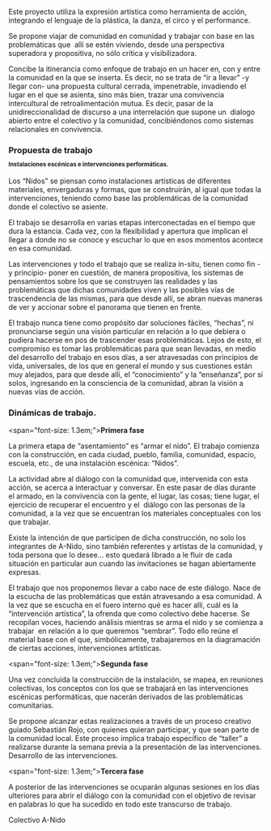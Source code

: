 
Este proyecto utiliza la expresión artística como herramienta de acción, integrando el lenguaje de la plástica, la danza, el circo y el performance.

Se propone viajar de comunidad en comunidad y trabajar con base en las problemáticas que  allí se estén viviendo, desde una perspectiva superadora y propositiva, no sólo crítica y visibilizadora.

Concibe la itinerancia como enfoque de trabajo en un hacer en, con y entre la comunidad en la que se inserta. Es decir, no se trata de “ir a llevar” -y llegar con- una propuesta cultural cerrada, impenetrable, invadiendo el lugar en el que se asienta, sino más bien, trazar una convivencia intercultural de retroalimentación mutua. Es decir, pasar de la unidireccionalidad de discurso a una interrelación que supone un  dialogo abierto entre el colectivo y la comunidad, concibiéndonos como sistemas relacionales en convivencia.


### Propuesta de trabajo <p style="font-size: 0.7em;">Instalaciones escénicas e intervenciones performáticas.</p>


Los “Nidos” se piensan como instalaciones artísticas de diferentes materiales, envergaduras y formas, que se construirán, al igual que todas la intervenciones, teniendo como base las problemáticas de la comunidad donde el colectivo se asiente.

El trabajo se desarrolla en varias etapas interconectadas en el tiempo que dura la estancia. Cada vez, con la flexibilidad y apertura que implican el llegar a donde no se conoce y escuchar lo que en esos momentos acontece en esa comunidad.

Las intervenciones y todo el trabajo que se realiza in-situ, tienen como fin -y principio- poner en cuestión, de manera propositiva, los sistemas de pensamientos sobre los que se construyen las realidades y  las problemáticas que dichas comunidades viven y las posibles vías de trascendencia de las mismas, para que desde allí, se abran nuevas maneras de ver y accionar sobre el panorama que tienen en frente.

El trabajo nunca tiene como propósito dar soluciones fáciles, “hechas”, ni pronunciarse según una visión particular en relación a lo que debiera o pudiera hacerse en pos de trascender esas problemáticas. Lejos de esto, el compromiso es tomar las problemáticas para que sean llevadas, en medio del desarrollo del trabajo en esos días, a ser atravesadas con principios de vida, universales, de los que en general el mundo y sus cuestiones están muy alejados, para que desde allí, el “conocimiento” y la “enseñanza”, por sí solos, ingresando en la consciencia de la comunidad, abran la visión a nuevas vías de acción.


### Dinámicas de trabajo.

<span="font-size: 1.3em;">**Primera fase**</span>

La primera etapa de “asentamiento” es “armar el nido”. El trabajo comienza con la construcción, en cada ciudad, pueblo, familia, comunidad, espacio, escuela, etc., de una instalación escénica: “Nidos”.

La actividad abre al diálogo con la comunidad que, intervenida con esta acción, se acerca a interactuar y conversar. En este pasar de días durante el armado, en la convivencia con la gente, el lugar, las cosas; tiene lugar, el ejercicio de recuperar el encuentro y el  diálogo con las personas de la comunidad, a la vez que se encuentran los materiales conceptuales con los que trabajar. 

Existe la intención de que participen de dicha construcción, no solo los integrantes de A-Nido, sino también referentes y artistas de la comunidad, y toda persona que lo desee… esto quedará librado a le fluir de cada situación en particular aun cuando las invitaciones se hagan abiertamente expresas.

El trabajo que nos proponemos llevar a cabo nace de este diálogo. Nace de la escucha de las problemáticas que están atravesando a esa comunidad. A la vez que se escucha en el fuero interno qué es hacer allí, cuál es la “intervención artística”, la ofrenda que como colectivo debe hacerse. Se recopilan voces, haciendo análisis mientras se arma el nido y se comienza a trabajar  en relación a lo que queremos “sembrar”. Todo ello reúne el material base con el que, simbólicamente, trabajaremos en la diagramación de ciertas acciones, intervenciones artísticas.


<span="font-size: 1.3em;">**Segunda fase**</span>

Una vez concluida la construcción de la instalación, se mapea, en reuniones colectivas, los conceptos con los que se trabajará en las intervenciones escénicas performáticas, que nacerán derivados de las problemáticas comunitarias.

Se propone alcanzar estas realizaciones a través de un proceso creativo guiado Sebastián Rojo, con quienes quieran participar, y que sean parte de la comunidad local. Este proceso implica trabajo específico de “taller” a realizarse durante la semana previa a la presentación de las intervenciones.
Desarrollo de las intervenciones.

<span="font-size: 1.3em;">**Tercera fase**</span>

A posterior de las intervenciones se ocuparán algunas sesiones en los días ulteriores para abrir el diálogo con la comunidad con el objetivo de revisar en palabras lo que ha sucedido en todo este transcurso de trabajo.

<div class="firma-final">Colectivo A-Nido</div>

